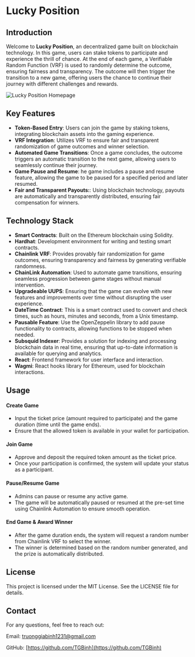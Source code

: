# Lucky Position
## Introduction
Welcome to **Lucky Position**, an decentralized game built on blockchain technology. In this game, users can stake tokens to participate and experience the thrill of chance. At the end of each game, a Verifiable Random Function (VRF) is used to randomly determine the outcome, ensuring fairness and transparency. The outcome will then trigger the transition to a new game, offering users the chance to continue their journey with different challenges and rewards. 

![Lucky Position Homepage](https://imgur.com/dQTCd4v)

## Key Features
- **Token-Based Entry**: Users can join the game by staking tokens, integrating blockchain assets into the gaming experience.
- **VRF Integration**: Utilizes VRF to ensure fair and transparent randomization of game outcomes and winner selection.
- **Automated Game Transitions**: Once a game concludes, the outcome triggers an automatic transition to the next game, allowing users to seamlessly continue their journey.
- **Game Pause and Resume**: he game includes a pause and resume feature, allowing the game to be paused for a specified period and later resumed.
- **Fair and Transparent Payouts:**: Using blockchain technology, payouts are automatically and transparently distributed, ensuring fair compensation for winners.
## Technology Stack
- **Smart Contracts**: Built on the Ethereum blockchain using Solidity.
- **Hardhat**: Development environment for writing and testing smart contracts.
- **Chainlink VRF**: Provides provably fair randomization for game outcomes, ensuring transparency and fairness by generating verifiable randomness.
- **ChainLink Automation**:  Used to automate game transitions, ensuring seamless progression between game stages without manual intervention.
- **Upgradeable UUPS**: Ensuring that the game can evolve with new features and improvements over time without disrupting the user experience. 
- **DateTime Contract**: This is a smart contract used to convert and check times, such as hours, minutes and seconds, from a Unix timestamp.
- **Pausable Feature**: Use the OpenZeppelin library to add pause functionality to contracts, allowing functions to be stopped when needed.
- **Subsquid Indexer**: Provides a solution for indexing and processing blockchain data in real time, ensuring that up-to-date information is available for querying and analytics.
- **React**: Frontend framework for user interface and interaction.
- **Wagmi**: React hooks library for Ethereum, used for blockchain interactions.

## Usage
#### Create Game
- Input the ticket price (amount required to participate) and the game duration (time until the game ends).
- Ensure that the allowed token is available in your wallet for participation.
#### Join Game
- Approve and deposit the required token amount as the ticket price.
- Once your participation is confirmed, the system will update your status as a participant.
#### Pause/Resume Game
- Admins can pause or resume any active game.
- The game will be automatically paused or resumed at the pre-set time using Chainlink Automation to ensure smooth operation.
#### End Game & Award Winner
- After the game duration ends, the system will request a random number from Chainlink VRF to select the winner.
- The winner is determined based on the random number generated, and the prize is automatically distributed.
  
## License
This project is licensed under the MIT License. See the LICENSE file for details.
## Contact
For any questions, feel free to reach out:

Email: [truonggiabinh1231@gmail.com](truonggiabinh1231@gmail.com)

GitHub: [https://github.com/TGBinh](https://github.com/TGBinh)
